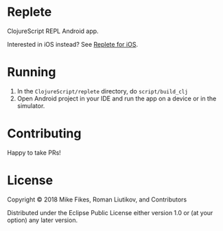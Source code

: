 # Replete

ClojureScript REPL Android app.

Interested in iOS instead? See [Replete for iOS](https://github.com/replete-repl/replete-ios).

# Running

1. In the `ClojureScript/replete` directory, do `script/build_clj`
1. Open Android project in your IDE and run the app on a device or in the simulator.

# Contributing

Happy to take PRs!

# License

Copyright © 2018 Mike Fikes, Roman Liutikov, and Contributors

Distributed under the Eclipse Public License either version 1.0 or (at your option) any later version.
